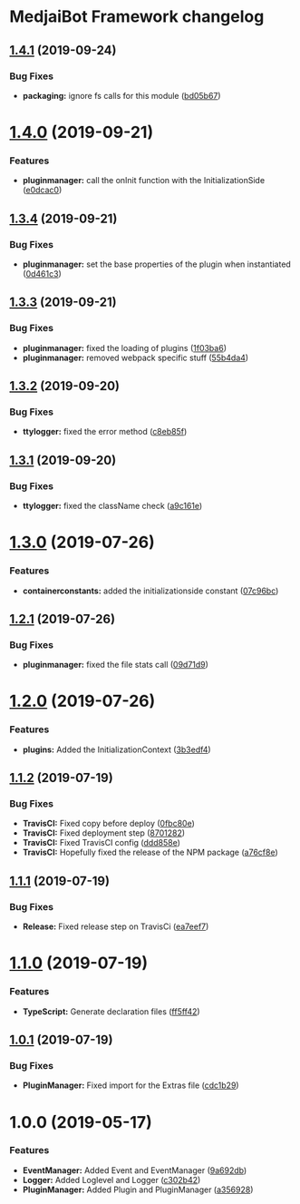 # MedjaiBot Framework changelog

## [1.4.1](https://github.com/MedjaiBot/Framework/compare/v1.4.0...v1.4.1) (2019-09-24)


### Bug Fixes

* **packaging:** ignore fs calls for this module ([bd05b67](https://github.com/MedjaiBot/Framework/commit/bd05b67))

# [1.4.0](https://github.com/MedjaiBot/Framework/compare/v1.3.4...v1.4.0) (2019-09-21)


### Features

* **pluginmanager:** call the onInit function with the InitializationSide ([e0dcac0](https://github.com/MedjaiBot/Framework/commit/e0dcac0))

## [1.3.4](https://github.com/MedjaiBot/Framework/compare/v1.3.3...v1.3.4) (2019-09-21)


### Bug Fixes

* **pluginmanager:** set the base properties of the plugin when instantiated ([0d461c3](https://github.com/MedjaiBot/Framework/commit/0d461c3))

## [1.3.3](https://github.com/MedjaiBot/Framework/compare/v1.3.2...v1.3.3) (2019-09-21)


### Bug Fixes

* **pluginmanager:** fixed the loading of plugins ([1f03ba6](https://github.com/MedjaiBot/Framework/commit/1f03ba6))
* **pluginmanager:** removed webpack specific stuff ([55b4da4](https://github.com/MedjaiBot/Framework/commit/55b4da4))

## [1.3.2](https://github.com/MedjaiBot/Framework/compare/v1.3.1...v1.3.2) (2019-09-20)


### Bug Fixes

* **ttylogger:** fixed the error method ([c8eb85f](https://github.com/MedjaiBot/Framework/commit/c8eb85f))

## [1.3.1](https://github.com/MedjaiBot/Framework/compare/v1.3.0...v1.3.1) (2019-09-20)


### Bug Fixes

* **ttylogger:** fixed the className check ([a9c161e](https://github.com/MedjaiBot/Framework/commit/a9c161e))

# [1.3.0](https://github.com/MedjaiBot/Framework/compare/v1.2.1...v1.3.0) (2019-07-26)


### Features

* **containerconstants:** added the initializationside constant ([07c96bc](https://github.com/MedjaiBot/Framework/commit/07c96bc))

## [1.2.1](https://github.com/MedjaiBot/Framework/compare/v1.2.0...v1.2.1) (2019-07-26)


### Bug Fixes

* **pluginmanager:** fixed the file stats call ([09d71d9](https://github.com/MedjaiBot/Framework/commit/09d71d9))

# [1.2.0](https://github.com/MedjaiBot/Framework/compare/v1.1.2...v1.2.0) (2019-07-26)


### Features

* **plugins:** Added the InitializationContext ([3b3edf4](https://github.com/MedjaiBot/Framework/commit/3b3edf4))

## [1.1.2](https://github.com/MedjaiBot/Framework/compare/v1.1.1...v1.1.2) (2019-07-19)


### Bug Fixes

* **TravisCI:** Fixed copy before deploy ([0fbc80e](https://github.com/MedjaiBot/Framework/commit/0fbc80e))
* **TravisCI:** Fixed deployment step ([8701282](https://github.com/MedjaiBot/Framework/commit/8701282))
* **TravisCI:** Fixed TravisCI config ([ddd858e](https://github.com/MedjaiBot/Framework/commit/ddd858e))
* **TravisCI:** Hopefully fixed the release of the NPM package ([a76cf8e](https://github.com/MedjaiBot/Framework/commit/a76cf8e))

## [1.1.1](https://github.com/MedjaiBot/Framework/compare/v1.1.0...v1.1.1) (2019-07-19)


### Bug Fixes

* **Release:** Fixed release step on TravisCi ([ea7eef7](https://github.com/MedjaiBot/Framework/commit/ea7eef7))

# [1.1.0](https://github.com/MedjaiBot/Framework/compare/v1.0.1...v1.1.0) (2019-07-19)


### Features

* **TypeScript:** Generate declaration files ([ff5ff42](https://github.com/MedjaiBot/Framework/commit/ff5ff42))

## [1.0.1](https://github.com/MedjaiBot/Framework/compare/v1.0.0...v1.0.1) (2019-07-19)


### Bug Fixes

* **PluginManager:** Fixed import for the Extras file ([cdc1b29](https://github.com/MedjaiBot/Framework/commit/cdc1b29))

# 1.0.0 (2019-05-17)


### Features

* **EventManager:** Added Event and EventManager ([9a692db](https://github.com/MedjaiBot/Framework/commit/9a692db))
* **Logger:** Added Loglevel and Logger ([c302b42](https://github.com/MedjaiBot/Framework/commit/c302b42))
* **PluginManager:** Added Plugin and PluginManager ([a356928](https://github.com/MedjaiBot/Framework/commit/a356928))
